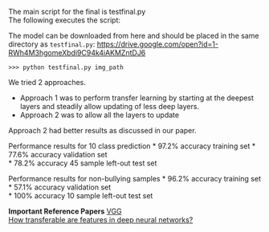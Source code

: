 The main script for the final is testfinal.py  
The following executes the script: 

The model can be downloaded from here and should be placed in the same directory as `testfinal.py`:
https://drive.google.com/open?id=1-RWh4M3hgomeXbdi9C94k4iAKMZntDJ6

```
>>> python testfinal.py img_path
```

We tried 2 approaches. 
* Approach 1 was to perform transfer learning by starting at the deepest layers and steadily allow updating of less deep layers.
* Approach 2 was to allow all the layers to update

Approach 2 had better results as discussed in our paper.

Performance results for 10 class prediction 
    * 97.2% accuracy training set
    * 77.6% accuracy validation set  
    * 78.2% accuracy 45 sample left-out test set


Performance results for non-bullying samples
    * 96.2% accuracy training set
    * 57.1% accuracy validation set  
    * 100% accuracy 10 sample left-out test set


__Important Reference Papers__
[VGG](https://arxiv.org/abs/1409.1556)  
[How transferable are features in deep neural networks?](https://arxiv.org/abs/1411.1792)
